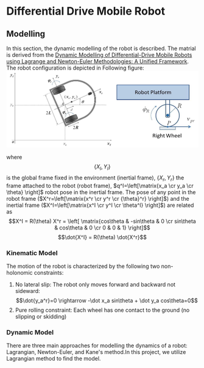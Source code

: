 # Differential Drive Mobile Robot
## Modelling
In this section, the dynamic modelling of the robot is described. The matrial is derived from the [Dynamic Modelling of Differential-Drive Mobile Robots using Lagrange and Newton-Euler Methodologies: A Unified Framework](https://www.hilarispublisher.com/open-access/dynamic-modelling-of-differentialdrive-mobile-robots-using-lagrange-and-newtoneuler-methodologies-a-unified-framework-2168-9695.1000107.pdf). The robot configuration is depicted in Following figure:
![Robot_Configuration](/Figs/robot_config.png)

where $$\left\{ X_I,Y_I \right\}$$ is the global frame fixed in the environment (inertial frame), $\left\{ X_r,Y_r \right\}$ the frame attached to the robot (robot frame), $q^I=\left[\matrix{x_a \cr y_a \cr \theta} \right]$ robot pose in the inertial frame. The pose of any point in the robot frame ($X^r=\left[\matrix{x^r \cr y^r \cr {\theta}^r} \right]$) and the inertial frame ($X^I=\left[\matrix{x^I \cr y^I \cr \theta^I} \right]$) are related as
$$X^I = R(\theta) X^r = \left[ \matrix{cos\theta & -sin\theta & 0 \cr sin\theta & cos\theta & 0 \cr 0 & 0 & 1} \right]$$
$$\dot{X^I} = R(\theta) \dot{X^r}$$
### Kinematic Model
The motion of the robot is characterized by the following two non-holonomic constraints:

1. No lateral slip: The robot only moves forward and backward not sideward:
$$\dot{y_a^r}=0 \rightarrow -\dot x_a sin\theta + \dot y_a cos\theta=0$$
2. Pure rolling constraint: Each wheel has one contact to the ground (no slipping or skidding)

### Dynamic Model
There are three main approaches for modelling the dynamics of a robot: Lagrangian, Newton-Euler, and Kane's method.In this project, we utilize Lagrangian method to find the model.
